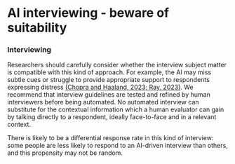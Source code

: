# AI interviewing - beware of suitability
### Interviewing


Researchers should carefully consider whether the interview subject matter is compatible with this kind of approach. For example, the AI may miss subtle cues or struggle to provide appropriate support to respondents expressing distress [(Chopra and Haaland, 2023; Ray, 2023)](https://www.zotero.org/google-docs/?0A38Cv). We recommend that interview guidelines are tested and refined by human interviewers before being automated. No automated interview can substitute for the contextual information which a human evaluator can gain by talking directly to a respondent, ideally face-to-face and in a relevant context. 

There is likely to be a differential response rate in this kind of interview: some people are less likely to respond to an AI-driven interview than others, and this propensity may not be random.